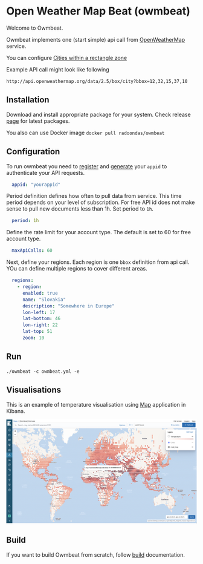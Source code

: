 # Open Weather Map Beat (owmbeat)

Welcome to Owmbeat.

Owmbeat implements one (start simple) api call from [OpenWeatherMap](https://openweathermap.org/) service.

You can configure [Cities within a rectangle zone](https://openweathermap.org/current#rectangle)

Example API call might look like following
```
http://api.openweathermap.org/data/2.5/box/city?bbox=12,32,15,37,10
```


## Installation
Download and install appropriate package for your system. Check release [page](https://github.com/radoondas/owmbeat/releases) for latest packages.

You also can use Docker image `docker pull radoondas/owmbeat`


## Configuration

To run owmbeat you need to [register](https://home.openweathermap.org/) and [generate](https://home.openweathermap.org/api_keys) your `appid` to authenticate your API requests.

```yaml
  appid: "yourappid"

``` 

Period definition defines how often to pull data from service. This time period depends on your level of subscription.
For free API id does not make sense to pull new documents less than 1h. Set period to `1h`.
```yaml
  period: 1h
```

Define the rate limit for your account type. The default is set to 60 for free account type.
```yaml
  maxApiCalls: 60
```

Next, define your regions. Each region is one `bbox` definition from api call. YOu can define multiple regions to cover different areas.

```yaml
  regions:
    - region:
      enabled: true
      name: "Slovakia"
      description: "Somewhere in Europe"
      lon-left: 17
      lat-bottom: 46
      lon-right: 22
      lat-top: 51
      zoom: 10
```


## Run

```
./owmbeat -c owmbeat.yml -e 
```

## Visualisations
This is an example of temperature visualisation using [Map](https://www.elastic.co/guide/en/kibana/current/maps.html) application in Kibana.

![Map](docs/img/worldmap-temperature.png)


## Build
If you want to build Owmbeat from scratch, follow [build](BUILD.md) documentation.
